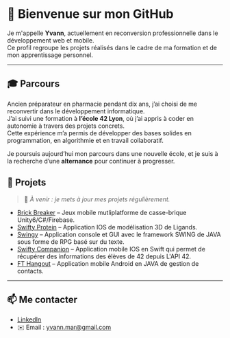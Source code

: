 # 👋 Bienvenue sur mon GitHub

Je m'appelle **Yvann**, actuellement en reconversion professionnelle dans le développement web et mobile.  
Ce profil regroupe les projets réalisés dans le cadre de ma formation et de mon apprentissage personnel.

---

## 🎓 Parcours

Ancien préparateur en pharmacie pendant dix ans, j’ai choisi de me reconvertir dans le développement informatique.  
J’ai suivi une formation à **l’école 42 Lyon**, où j’ai appris à coder en autonomie à travers des projets concrets.  
Cette expérience m’a permis de développer des bases solides en programmation, en algorithmie et en travail collaboratif.

Je poursuis aujourd’hui mon parcours dans une nouvelle école, et je suis à la recherche d’une **alternance** pour continuer à progresser.


## 📂 Projets

> 🔧 *À venir : je mets à jour mes projets régulièrement.*

- [Brick Breaker](https://github.com/Vaynn/brickbreaker) – Jeux mobile mutliplatforme de casse-brique Unity6/C#/Firebase.
- [Swifty Protein](https://github.com/Vaynn/swifty_protein) – Application IOS de modélisation 3D de Ligands.
- [Swingy](https://github.com/Vaynn/swingy) – Application console et GUI avec le framework SWING de JAVA sous forme de RPG basé sur du texte.
- [Swifty Companion](https://github.com/Vaynn/swifty_companion) – Application mobile IOS en Swift qui permet de récupérer des informations des élèves de 42 depuis L'API 42.
- [FT Hangout](https://github.com/Vaynn/__ft_hangout__) – Application mobile Android en JAVA de gestion de contacts.
---

## 📫 Me contacter

- [LinkedIn](https://www.linkedin.com/in/yvann-martorana-6a9413189/)
- ✉️ Email : yvann.mar@gmail.com
